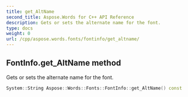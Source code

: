 ```yaml
---
title: get_AltName
second_title: Aspose.Words for C++ API Reference
description: Gets or sets the alternate name for the font. 
type: docs
weight: 0
url: /cpp/aspose.words.fonts/fontinfo/get_altname/
---
```

## FontInfo.get_AltName method


Gets or sets the alternate name for the font.

```cpp
System::String Aspose::Words::Fonts::FontInfo::get_AltName() const
```

